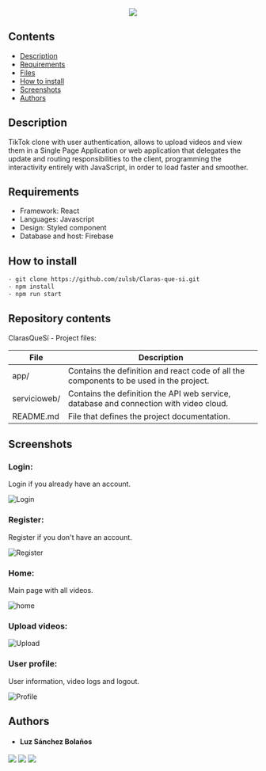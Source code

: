 <div align= center><img src='https://user-images.githubusercontent.com/7723544/119770735-376f5080-be82-11eb-96c8-79df597306fe.png'></div>

## Contents

* [Description](https://github.com/zulsb/Claras-que-si#description)
* [Requirements](https://github.com/zulsb/Claras-que-si#requirements)
* [Files](https://github.com/zulsb/Claras-que-si#repository-contents)
* [How to install](https://github.com/zulsb/Claras-que-si#how-to-install)
* [Screenshots](https://github.com/zulsb/Claras-que-si#screenshots)
* [Authors](https://github.com/zulsb/Claras-que-si#authors)


## Description
TikTok clone with user authentication, allows to upload videos and view them in a Single Page Application or web application that delegates the update and routing responsibilities to the client, programming the interactivity entirely with JavaScript, in order to load faster and smoother. 

## Requirements
* Framework: React
* Languages: Javascript 
* Design: Styled component
* Database and host: Firebase 

## How to install

```bash
- git clone https://github.com/zulsb/Claras-que-si.git
- npm install
- npm run start
```


## Repository contents
ClarasQueSí - Project files:

|   **File**   |   **Description**   |
| -------------- | --------------------- |
|app/ | Contains the definition and react code of all the components to be used in the project. |
|servicioweb/ | Contains the definition the API web service, database and connection with video cloud.|
|README.md | File that defines the project documentation. |

## Screenshots

### Login:
Login if you already have an account.

![Login](https://user-images.githubusercontent.com/7723544/119773931-fcbbe700-be86-11eb-83ad-a09c936b13ed.png)

### Register:
Register if you don't have an account.

![Register](https://user-images.githubusercontent.com/7723544/119773933-fd547d80-be86-11eb-8d94-1c3062eb8cc7.png)

### Home:
Main page with all videos.

![home](https://user-images.githubusercontent.com/7723544/119774356-ab602780-be87-11eb-8e91-5723e07f6bad.png)


### Upload videos:
![Upload](https://user-images.githubusercontent.com/7723544/119774355-ab602780-be87-11eb-8638-f43d614e9cfe.png)

### User profile:
User information, video logs and logout.

![Profile](https://user-images.githubusercontent.com/7723544/119774352-aa2efa80-be87-11eb-8520-daf21f63e738.png)


## Authors

* #### Luz Sánchez Bolaños
[<img src="https://img.shields.io/badge/LuzSanchez-%230077B5.svg?&style=flat-square&logo=linkedin&logoColor=white"/>](https://www.linkedin.com/in/luzsanchezb/)
[<img src="https://img.shields.io/badge/@LuzSanchezB-%231da1f2.svg?&style=flat-square&logo=twitter&logoColor=white"/>](https://twitter.com/LuzSanchezB)
[<img src="https://img.shields.io/badge/zulsb-332B40?&style=flat-square&logo=Github&logoColor=white"/>](https://github.com/zulsb)
